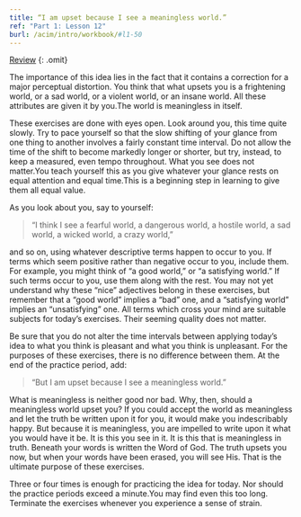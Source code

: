 ```yaml
---
title: “I am upset because I see a meaningless world.”
ref: "Part 1: Lesson 12"
burl: /acim/intro/workbook/#l1-50
---
```


<a class="hide-review" href="/acim/workbook/l053/#l012">Review</a>
{: .omit}

The importance of this idea lies in the fact that it contains a
correction for a major perceptual distortion. You think that what upsets
you is a frightening world, or a sad world, or a violent world, or an
insane world. All these attributes are given it by you.The world is
meaningless in itself.

These exercises are done with eyes open. Look around you, this time
quite slowly. Try to pace yourself so that the slow shifting of your
glance from one thing to another involves a fairly constant time
interval. Do not allow the time of the shift to become markedly longer
or shorter, but try, instead, to keep a measured, even tempo throughout.
What you see does not matter.You teach yourself this as you give
whatever your glance rests on equal attention and equal time.This is a
beginning step in learning to give them all equal value.

As you look about you, say to yourself:

> “I think I see a fearful world, a dangerous world, a hostile world, a
> sad world, a wicked world, a crazy world,”

and so on, using whatever descriptive terms happen to occur to you. If
terms which seem positive rather than negative occur to you, include
them. For example, you might think of “a good world,” or “a satisfying
world.” If such terms occur to you, use them along with the rest. You
may not yet understand why these “nice” adjectives belong in these
exercises, but remember that a “good world” implies a “bad” one, and a
“satisfying world” implies an “unsatisfying” one. All terms which cross
your mind are suitable subjects for today’s exercises. Their seeming
quality does not matter.

Be sure that you do not alter the time intervals between applying
today’s idea to what you think is pleasant and what you think is
unpleasant. For the purposes of these exercises, there is no difference
between them. At the end of the practice period, add:

> “But I am upset because I see a meaningless world.”

What is meaningless is neither good nor bad. Why, then, should
a meaningless world upset you? If you could accept the world as
meaningless and let the truth be written upon it for you, it would make
you indescribably happy. But because it is meaningless, you are impelled
to write upon it what you would have it be. It is this you see in it. It
is this that is meaningless in truth. Beneath your words is written the
Word of God. The truth upsets you now, but when your words have been
erased, you will see His. That is the ultimate purpose of these
exercises.

Three or four times is enough for practicing the idea for today. Nor
should the practice periods exceed a minute.You may find even this too
long. Terminate the exercises whenever you experience a sense of strain.

